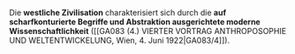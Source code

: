 
Die **westliche Zivilisation** charakterisiert sich durch die **auf scharfkonturierte Begriffe und Abstraktion ausgerichtete moderne Wissenschaftlichkeit** ([[GA083 (4.) VIERTER VORTRAG ANTHROPOSOPHIE UND WELTENTWICKELUNG, Wien, 4. Juni 1922|GA083/4]]).
